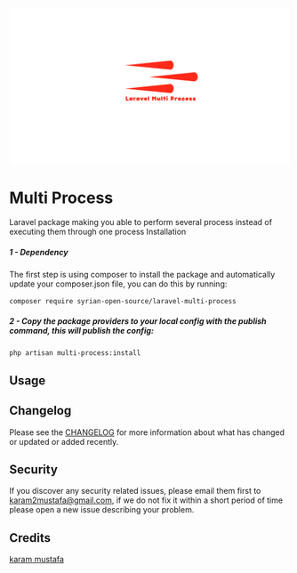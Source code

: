 ![logo](assets/logo.png)

# Multi Process

Laravel package making you able to perform several process instead of executing them through one process
Installation

##### 1 - Dependency
The first step is using composer to install the package and automatically update your composer.json file, you can do this by running:

```shell
composer require syrian-open-source/laravel-multi-process
```
##### 2 - Copy the package providers to your local config with the publish command, this will publish the config:
```shell
php artisan multi-process:install
```

Usage
-----------


Changelog
---------
Please see the [CHANGELOG](https://github.com/syrian-open-source/laravel-multi-process/blob/master/CHANGELOG.md) for more information about what has changed or updated or added recently.

Security
--------
If you discover any security related issues, please email them first to karam2mustafa@gmail.com, 
if we do not fix it within a short period of time please open a new issue describing your problem. 

Credits
-------
[karam mustafa](https://www.linkedin.com/in/karam2mustafa)

